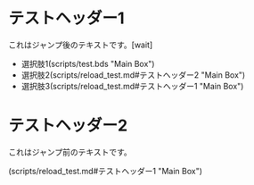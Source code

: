 # テストヘッダー1
これはジャンプ後のテキストです。[wait]
* 選択肢1(scripts/test.bds "Main Box")
* 選択肢2(scripts/reload_test.md#テストヘッダー2 "Main Box")
* 選択肢3(scripts/reload_test.md#テストヘッダー1 "Main Box")

# テストヘッダー2
これはジャンプ前のテキストです。

(scripts/reload_test.md#テストヘッダー1 "Main Box")
